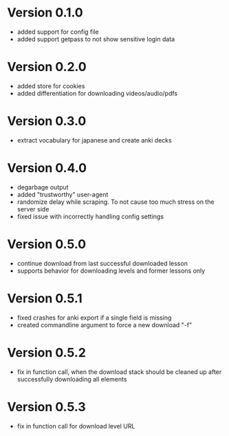 Version 0.1.0
===========
- added support for config file
- added support getpass to not show sensitive login data

Version 0.2.0
===========
- added store for cookies
- added differentiation for downloading videos/audio/pdfs

Version 0.3.0
===========
- extract vocabulary for japanese and create anki decks

Version 0.4.0
===========
- degarbage output
- added "trustworthy" user-agent
- randomize delay while scraping. To not cause too much stress on the server side
- fixed issue with incorrectly handling config settings

Version 0.5.0
===========
- continue download from last successful downloaded lesson
- supports behavior for downloading levels and former lessons only

Version 0.5.1
===========
- fixed crashes for anki export if a single field is missing
- created commandline argument to force a new download "-f"

Version 0.5.2
===========
- fix in function call, when the download stack should be cleaned up after successfully downloading all elements

Version 0.5.3
===========
- fix in function call for download level URL
